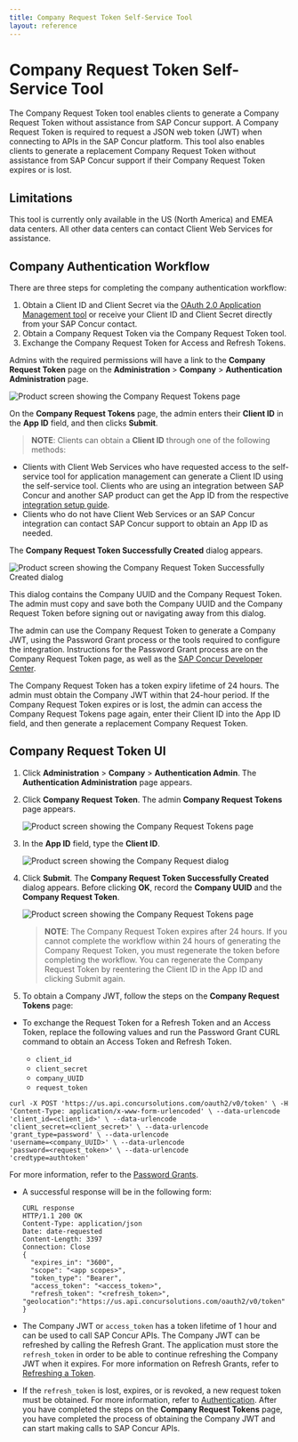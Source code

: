 ```yaml
---
title: Company Request Token Self-Service Tool
layout: reference
---
```


# Company Request Token Self-Service Tool

The Company Request Token tool enables clients to generate a Company Request Token without assistance from SAP Concur support. A Company Request Token is required to request a JSON web token (JWT) when connecting to APIs in the SAP Concur platform. This tool also enables clients to generate a replacement Company Request Token without assistance from SAP Concur support if their Company Request Token expires or is lost.

## Limitations

This tool is currently only available in the US (North America) and EMEA data centers. All other data centers can contact Client Web Services for assistance.

## Company Authentication Workflow

There are three steps for completing the company authentication workflow:

1. Obtain a Client ID and Client Secret via the [OAuth 2.0 Application Management tool](./oauth2-app-mgmt-tool.html) or receive your Client ID and Client Secret directly from your SAP Concur contact.
2. Obtain a Company Request Token via the Company Request Token tool.
3. Exchange the Company Request Token for Access and Refresh Tokens.

Admins with the required permissions will have a link to the **Company Request Token** page on the **Administration** > **Company** > **Authentication Administration** page.

![Product screen showing the Company Request Tokens page](./tool-images/company-refresh-tool-01.png)

On the **Company Request Tokens** page, the admin enters their **Client ID** in the **App ID** field, and then clicks **Submit**.

>**NOTE**: Clients can obtain a **Client ID** through one of the following methods:

* Clients with Client Web Services who have requested access to the self-service tool for application management can generate a Client ID using the self-service tool.
Clients who are using an integration between SAP Concur and another SAP product can get the App ID from the respective [integration setup guide](https://www.concurtraining.com/customers/tech_pubs/Integration/_CCC_SAP_Integrations.htm).
* Clients who do not have Client Web Services or an SAP Concur integration can contact SAP Concur support to obtain an App ID as needed.

The **Company Request Token Successfully Created** dialog appears.

![Product screen showing the Company Request Token Successfully Created dialog](./tool-images/company-refresh-tool-02.png)

This dialog contains the Company UUID and the Company Request Token. The admin must copy and save both the Company UUID and the Company Request Token before signing out or navigating away from this dialog.

The admin can use the Company Request Token to generate a Company JWT, using the Password Grant process or the tools required to configure the integration. Instructions for the Password Grant process are on the Company Request Token page, as well as the [SAP Concur Developer Center](https://developer.concur.com/api-reference/authentication/apidoc.html#password_grant).

The Company Request Token has a token expiry lifetime of 24 hours. The admin must obtain the Company JWT within that 24-hour period. If the Company Request Token expires or is lost, the admin can access the Company Request Tokens page again, enter their Client ID into the App ID field, and then generate a replacement Company Request Token.

## Company Request Token UI

1. Click **Administration** > **Company** > **Authentication Admin**. The **Authentication Administration** page appears.
2. Click **Company Request Token**. The admin **Company Request Tokens** page appears.

    ![Product screen showing the Company Request Tokens page](./tool-images/company-refresh-tool-01.png)

3. In the **App ID** field, type the **Client ID**.

    ![Product screen showing the Company Request dialog](./tool-images/company-refresh-tool-04.png)

4. Click **Submit**. The **Company Request Token Successfully Created** dialog appears. Before clicking **OK**, record the **Company UUID** and the **Company Request Token**.

    ![Product screen showing the Company Request Tokens page](./tool-images/company-refresh-tool-06.png)

    >**NOTE**: The Company Request Token expires after 24 hours. If you cannot complete the workflow within 24 hours of generating the Company Request Token, you must regenerate the token before completing the workflow. You can regenerate the Company Request Token by reentering the Client ID in the App ID and clicking Submit again.

5. To obtain a Company JWT, follow the steps on the **Company Request Tokens** page:

*  To exchange the Request Token for a Refresh Token and an Access Token, replace the following values and run the Password Grant CURL command to obtain an Access Token and Refresh Token.

   * `client_id`
   * `client_secret`
   * `company_UUID`
   * `request_token`

  ```
  curl -X POST 'https://us.api.concursolutions.com/oauth2/v0/token' \ -H
  'Content-Type: application/x-www-form-urlencoded' \ --data-urlencode
  'client_id=<client_id>' \ --data-urlencode
  'client_secret=<client_secret>' \ --data-urlencode
  'grant_type=password' \ --data-urlencode
  'username=<company_UUID>' \ --data-urlencode
  'password=<request_token>' \ --data-urlencode
  'credtype=authtoken'
  ```

For more information, refer to the [Password Grants](https://developer.concur.com/api-reference/authentication/apidoc.html#password_grant).

* A successful response will be in the following form:

  ```
  CURL response
  HTTP/1.1 200 OK
  Content-Type: application/json
  Date: date-requested
  Content-Length: 3397
  Connection: Close
  {
    "expires_in": "3600",
    "scope": "<app scopes>",
    "token_type": "Bearer",
    "access_token": "<access_token>",
    "refresh_token": "<refresh_token>",
  "geolocation":"https://us.api.concursolutions.com/oauth2/v0/token"
  }
  ```
* The Company JWT or `access_token` has a token lifetime of 1 hour and can be used to call SAP Concur APIs. The Company JWT can be refreshed by calling the Refresh Grant. The application must store the `refresh_token` in order to be able to continue refreshing the Company JWT when it expires.
For more information on Refresh Grants, refer to [Refreshing a Token](https://developer.concur.com/api-reference/authentication/apidoc.html#refresh_token).
* If the `refresh_token` is lost, expires, or is revoked, a new request token must be obtained. For more information, refer to [Authentication](https://developer.concur.com/api-reference/authentication/apidoc.html). After you have completed the steps on the **Company Request Tokens** page, you have completed the process of obtaining the Company JWT and can start making calls to SAP Concur APIs.
